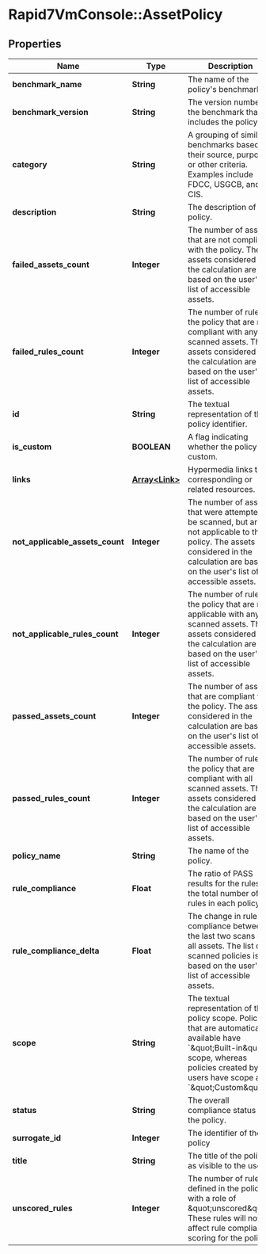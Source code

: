 # Rapid7VmConsole::AssetPolicy

## Properties
Name | Type | Description | Notes
------------ | ------------- | ------------- | -------------
**benchmark_name** | **String** | The name of the policy&#39;s benchmark. | [optional] 
**benchmark_version** | **String** | The version number of the benchmark that includes the policy. | [optional] 
**category** | **String** | A grouping of similar benchmarks based on their source, purpose, or other criteria. Examples include FDCC, USGCB, and CIS. | [optional] 
**description** | **String** | The description of the policy. | [optional] 
**failed_assets_count** | **Integer** | The number of assets that are not compliant with the policy. The assets considered in the calculation are based on the user&#39;s list of accessible assets. | [optional] 
**failed_rules_count** | **Integer** | The number of rules in the policy that are not compliant with any scanned assets. The assets considered in the calculation are based on the user&#39;s list of accessible assets. | [optional] 
**id** | **String** | The textual representation of the policy identifier. | [optional] 
**is_custom** | **BOOLEAN** | A flag indicating whether the policy is custom. | [optional] 
**links** | [**Array&lt;Link&gt;**](Link.md) | Hypermedia links to corresponding or related resources. | [optional] 
**not_applicable_assets_count** | **Integer** | The number of assets that were attempted to be scanned, but are not applicable to the policy. The assets considered in the calculation are based on the user&#39;s list of accessible assets. | [optional] 
**not_applicable_rules_count** | **Integer** | The number of rules in the policy that are not applicable with any scanned assets. The assets considered in the calculation are based on the user&#39;s list of accessible assets. | [optional] 
**passed_assets_count** | **Integer** | The number of assets that are compliant with the policy. The assets considered in the calculation are based on the user&#39;s list of accessible assets. | [optional] 
**passed_rules_count** | **Integer** | The number of rules in the policy that are compliant with all scanned assets. The assets considered in the calculation are based on the user&#39;s list of accessible assets. | [optional] 
**policy_name** | **String** | The name of the policy. | [optional] 
**rule_compliance** | **Float** | The ratio of PASS results for the rules to the total number of rules in each policy. | [optional] 
**rule_compliance_delta** | **Float** | The change in rule compliance between the last two scans of all assets. The list of scanned policies is based on the user&#39;s list of accessible assets. | [optional] 
**scope** | **String** | The textual representation of the policy scope. Policies that are automatically available have &#x60;\&quot;Built-in\&quot;&#x60; scope, whereas policies created by users have scope as &#x60;\&quot;Custom\&quot;&#x60;. | [optional] 
**status** | **String** | The overall compliance status of the policy. | [optional] 
**surrogate_id** | **Integer** | The identifier of the policy | [optional] 
**title** | **String** | The title of the policy as visible to the user. | [optional] 
**unscored_rules** | **Integer** | The number of rules defined in the policy with a role of \&quot;unscored\&quot;. These rules will not affect rule compliance scoring for the policy. | [optional] 


